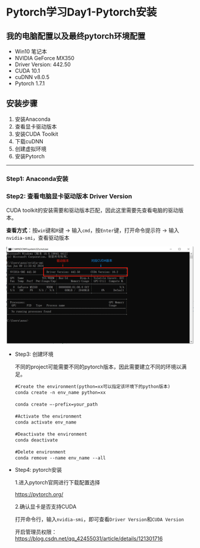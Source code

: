 # Pytorch学习Day1-Pytorch安装

## 我的电脑配置以及最终pytorch环境配置

- Win10 笔记本
- NVIDIA GeForce MX350
- Driver Version: 442.50
- CUDA 10.1
- cuDNN v8.0.5
- Pytorch 1.7.1

## **安装步骤**

1. 安装Anaconda
2. 查看显卡驱动版本
3. 安装CUDA Toolkit
4. 下载cuDNN
5. 创建虚拟环境
6. 安装Pytorch

---

### Step1: Anaconda安装

### Step2: 查看电脑显卡驱动版本 Driver Version

CUDA toolkit的安装需要和驱动版本匹配，因此这里需要先查看电脑的驱动版本。

**查看方式**：按`win`键和`R`键 -> 输入`cmd`，按`Enter`键，打开命令提示符 -> 输入`nvidia-smi`，查看驱动版本

![Image](./pytorch/Day1-step2.png)

- Step3: 创建环境

  不同的project可能需要不同的pytorch版本，因此需要建立不同的环境以满足。

  ```
  #Create the environment(python=xx可以指定该环境下的python版本)
  conda create -n env_name python=xx

  conda create –-prefix=your_path

  #Activate the environment
  conda activate env_name

  #Deactivate the environment
  conda deactivate

  #Delete environment
  conda remove --name env_name --all
  ```

- Step4: pytorch安装
  
  1.进入pytorch官网进行下载配置选择

    https://pytorch.org/

  2.确认显卡是否支持CUDA
    
    打开命令行，输入`nvidia-smi`，即可查看`Driver Version`和`CUDA Version`

    开启管理员权限：https://blog.csdn.net/qq_42455031/article/details/121301716





